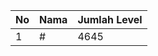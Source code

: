 | No | Nama            | Jumlah Level |
|----|-----------------|--------------|
| 1  | #    |    4645        |
